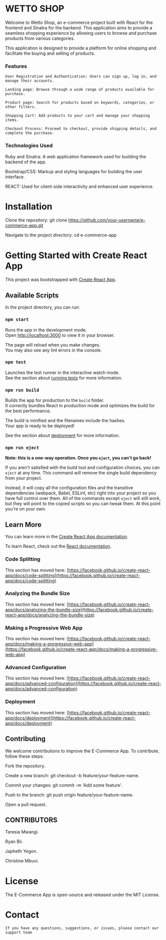    #          WETTO SHOP


Welcome to Wetto Shop, an e-commerce project built with React for the frontend and Sinatra for the backend. This application aims to provide a seamless shopping experience by allowing users to browse and purchase products from various categories.

This application is designed to provide a platform for online shopping and facilitate the buying and selling of products.


### Features

    User Registration and Authentication: Users can sign up, log in, and manage their accounts.

    Landing page: Browse through a wide range of products available for purchase.

    Product page: Search for products based on keywords, categories, or other filters.

    Shopping Cart: Add products to your cart and manage your shopping items.

    Checkout Process: Proceed to checkout, provide shipping details, and complete the purchase.

   
### Technologies Used

   Ruby and Sinatra: A web application framework used for building the backend of the app.

   Bootstrap/CSS: Markup and styling languages for building the user interface.

   REACT: Used for client-side interactivity and enhanced user experience.


# Installation

   Clone the repository: git clone https://github.com/your-username/e-commerce-app.git

   Navigate to the project directory: cd e-commerce-app


# Getting Started with Create React App

This project was bootstrapped with [Create React App](https://github.com/facebook/create-react-app).

## Available Scripts

In the project directory, you can run:

### `npm start`

Runs the app in the development mode.\
Open [http://localhost:3000](http://localhost:3000) to view it in your browser.

The page will reload when you make changes.\
You may also see any lint errors in the console.

### `npm test`

Launches the test runner in the interactive watch mode.\
See the section about [running tests](https://facebook.github.io/create-react-app/docs/running-tests) for more information.

### `npm run build`

Builds the app for production to the `build` folder.\
It correctly bundles React in production mode and optimizes the build for the best performance.

The build is minified and the filenames include the hashes.\
Your app is ready to be deployed!

See the section about [deployment](https://facebook.github.io/create-react-app/docs/deployment) for more information.

### `npm run eject`

**Note: this is a one-way operation. Once you `eject`, you can't go back!**

If you aren't satisfied with the build tool and configuration choices, you can `eject` at any time. This command will remove the single build dependency from your project.

Instead, it will copy all the configuration files and the transitive dependencies (webpack, Babel, ESLint, etc) right into your project so you have full control over them. All of the commands except `eject` will still work, but they will point to the copied scripts so you can tweak them. At this point you're on your own.

## Learn More

You can learn more in the [Create React App documentation](https://facebook.github.io/create-react-app/docs/getting-started).

To learn React, check out the [React documentation](https://reactjs.org/).

### Code Splitting

This section has moved here: [https://facebook.github.io/create-react-app/docs/code-splitting](https://facebook.github.io/create-react-app/docs/code-splitting)

### Analyzing the Bundle Size

This section has moved here: [https://facebook.github.io/create-react-app/docs/analyzing-the-bundle-size](https://facebook.github.io/create-react-app/docs/analyzing-the-bundle-size)

### Making a Progressive Web App

This section has moved here: [https://facebook.github.io/create-react-app/docs/making-a-progressive-web-app](https://facebook.github.io/create-react-app/docs/making-a-progressive-web-app)

### Advanced Configuration

This section has moved here: [https://facebook.github.io/create-react-app/docs/advanced-configuration](https://facebook.github.io/create-react-app/docs/advanced-configuration)

### Deployment

This section has moved here: [https://facebook.github.io/create-react-app/docs/deployment](https://facebook.github.io/create-react-app/docs/deployment)


## Contributing
We welcome contributions to improve the E-Commerce App. To contribute, follow these steps:

   Fork the repository.

   Create a new branch: git checkout -b feature/your-feature-name.

   Commit your changes: git commit -m 'Add some feature'.

   Push to the branch: git push origin feature/your-feature-name.

   Open a pull request.

## CONTRIBUTORS
   Teresia Mwangi.

   Ryan Bii.

   Japheth Yegon.

   Christine Mbuvi.

# License

   The E-Commerce App is open-source and released under the MIT License.

# Contact

    If you have any questions, suggestions, or issues, please contact our support team

      
      